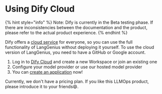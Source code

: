 # Using Dify Cloud

{% hint style="info" %}
Note: Dify is currently in the Beta testing phase. If there are inconsistencies between the documentation and the product, please refer to the actual product experience.
{% endhint %}

Dify offers a [cloud service](http://cloud.dify.ai) for everyone, so you can use the full functionality of LangGenius without deploying it yourself. To use the cloud version of LangGenius, you need to have a GitHub or Google account.

1. Log in to [Dify Cloud](https://cloud.dify.ai) and create a new Workspace or join an existing one
2. Configure your model provider or use our hosted model provider
3. You can [create an application](../user-guide/creating-dify-apps/creating-an-application.md) now!

Currently, we don't have a pricing plan. If you like this LLMOps product, please introduce it to your friends😄.
